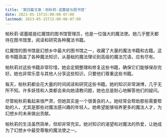 ```yaml
---
title: '第四篇文章：帕秋莉·诺蕾姬与图书馆'
date: 2023-05-15T15:00:00-07:00
lastmod: 2023-05-15T15:00:00-07:00
---
```


帕秋莉·诺蕾姬是红魔馆的图书馆管理员，也是一位强大的魔法使。她几乎整天都待在图书馆里，阅读和研究各种魔法书籍。

红魔馆的图书馆是幻想乡中最大的图书馆之一，收藏了大量的魔法书籍和古籍。这些书籍涵盖了各种魔法知识，从基础的魔法理论到高级的魔法咒语，应有尽有。

帕秋莉对这些书籍非常珍惜，她会定期整理和修复这些书籍，确保它们能够保存完好。她也非常乐意与其他人分享这些知识，只要他们尊重这些书籍。

每天，帕秋莉都会花大量的时间阅读和研究这些书籍。她的知识非常渊博，几乎无所不知。许多妖怪和人类都会来向她请教问题，她也总是耐心地解答他们的疑问。

尽管帕秋莉看起来很严肃，但她其实是一个很善良的人。她经常会帮助那些需要帮助的人，尤其是那些对魔法感兴趣的年轻人。她希望能够培养更多的魔法人才，为幻想乡的未来做出贡献。

帕秋莉的生活虽然简单，但却非常充实。她对知识的渴望和对魔法的热爱，让她成为了幻想乡中最受尊敬的魔法使之一。